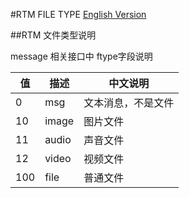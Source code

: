 #RTM FILE TYPE
[English Version](README.md)

##RTM 文件类型说明

message 相关接口中 ftype字段说明

| 值 | 描述 | 中文说明 |
|------|-------|-----|
| 0 | msg | 文本消息，不是文件 | 
| 10 | image | 图片文件 | 
| 11 | audio | 声音文件 | 
| 12 | video | 视频文件 | 
| 100 | file | 普通文件 | 
